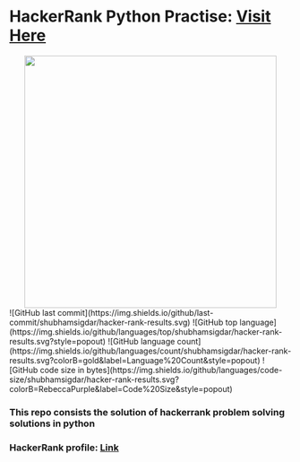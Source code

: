 # HackerRank Python Practise: <a target="_blank" href="https://www.hackerrank.com/domains/python?filters%5Bstatus%5D%5B%5D=unsolved&badge_type=python" >Visit Here</a> 

<div align="center">
<a href = 'https://www.hackerrank.com/domains/python?filters%5Bstatus%5D%5B%5D=unsolved&badge_type=python'><img src="https://i.imgur.com/YQnaKXf.png" width="450" height="auto"/></a>
 </div>
![GitHub last commit](https://img.shields.io/github/last-commit/shubhamsigdar/hacker-rank-results.svg)
![GitHub top language](https://img.shields.io/github/languages/top/shubhamsigdar/hacker-rank-results.svg?style=popout)
![GitHub language count](https://img.shields.io/github/languages/count/shubhamsigdar/hacker-rank-results.svg?colorB=gold&label=Language%20Count&style=popout)
![GitHub code size in bytes](https://img.shields.io/github/languages/code-size/shubhamsigdar/hacker-rank-results.svg?colorB=RebeccaPurple&label=Code%20Size&style=popout)


 ### This repo consists the solution of hackerrank problem solving solutions in python

### HackerRank profile: <a href="https://www.hackerrank.com/shubhamsigdar">Link</a>

